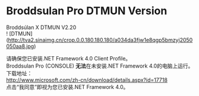 # Broddsulan Pro DTMUN Version
Broddsúlan X DTMUN
V2.20  
! [DTMUN] (http://tva2.sinaimg.cn/crop.0.0.180.180.180/a034da3fjw1e8qgp5bmzyj2050050aa8.jpg)

请确保您已安装.NET Framework 4.0 Client Profile。  
Broddsulan Pro (CONSOLE) **无法**在未安装.NET Framework 4.0的电脑上运行。  
下载地址：  
http://www.microsoft.com/zh-cn/download/details.aspx?id=17718  
点击“我同意”即视为您已安装.NET Framework 4.0。
